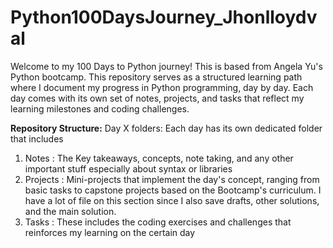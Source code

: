 # Python100DaysJourney_Jhonlloydval
Welcome to my 100 Days to Python journey! This is based from Angela Yu's Python bootcamp. This repository serves as a structured learning path where I document my progress in Python programming, day by day. Each day comes with its own set of notes, projects, and tasks that reflect my learning milestones and coding challenges.

**Repository Structure:**
Day X folders: Each day has its own dedicated folder that includes 
1. Notes : The Key takeaways, concepts, note taking, and any other important stuff especially about syntax or libraries
2. Projects : Mini-projects that implement the day's concept, ranging from basic tasks to capstone projects based on the Bootcamp's curriculum. I have a lot of file on this section since I also save drafts, other solutions, and the main solution.
3. Tasks : These includes the coding exercises and challenges that reinforces my learning on the certain day

